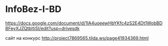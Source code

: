 # InfoBez-I-BD
https://docs.google.com/document/d/1lA4uoeewHbYKfc4zS2E4Dt1WobBDBFeyXJZQtbltiSI/edit?usp=drivesdk



сайт на конкурс http://project7869565.tilda.ws/page41934369.html
